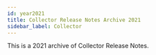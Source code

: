 ```yaml
---
id: year2021
title: Collector Release Notes Archive 2021
sidebar_label: Collector
---
```


This is a 2021 archive of Collector Release Notes.
